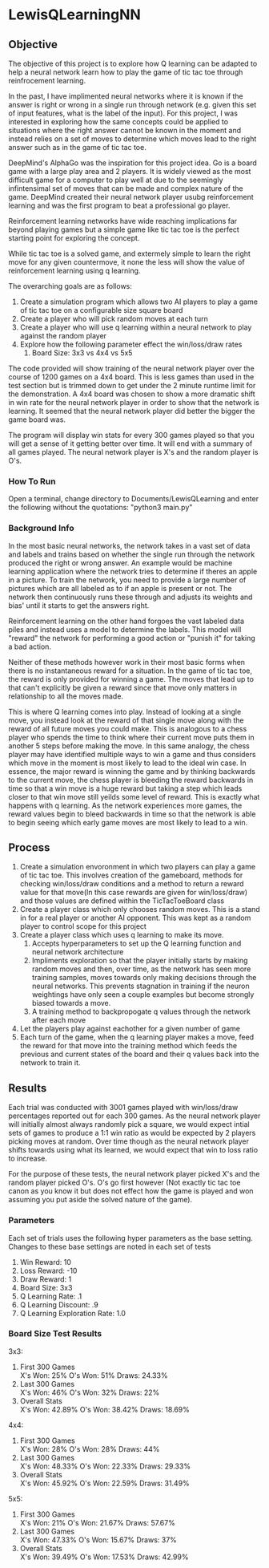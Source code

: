 # LewisQLearningNN

<h2>Objective</h2>
The objective of this project is to explore how Q learning can be adapted to help a neural network learn how to play the game of tic tac toe through reinfrocement learning. 

In the past, I have implimented neural networks where it is known if the answer is right or wrong in a single run through network (e.g. given this set of input features, what is the label of the input). For this project, I was interested in exploring how the same concepts could be applied to situations where the right answer cannot be known in the moment and instead relies on a set of moves to determine which moves lead to the right answer such as in the game of tic tac toe. 

DeepMind's AlphaGo was the inspiration for this project idea. Go is a board game with a large play area and 2 players. It is widely viewed as the most difficult game for a computer to play well at due to the seemingly infintensimal set of moves that can be made and complex nature of the game. DeepMind created their neural network player usubg reinforcement learning and was the first program to beat a professional go player.

Reinforcement learning networks have wide reaching implications far beyond playing games but a simple game like tic tac toe is the perfect starting point for exploring the concept.

While tic tac toe is a solved game, and extermely simple to learn the right move for any given countermove, it none the less will show the value of reinforcement learning using q learning.

The overarching goals are as follows:
<ol>
  <li> Create a simulation program which allows two AI players to play a game of tic tac toe on a configurable size square board</li>
  <li>Create a player who will pick random moves at each turn</li>
  <li>Create a player who will use q learning within a neural network to play against the random player</li>
  <li>Explore how the following parameter effect the win/loss/draw rates
    <ol>
      <li>Board Size: 3x3 vs 4x4 vs 5x5</li>
     </ol>
  </li>
  </ol>

The code provided will show training of the neural network player over the course of 1200 games on a 4x4 board. This is less games than used in the test section but is trimmed down to get under the 2 minute runtime limit for the demonstration. A 4x4 board was chosen to show a more dramatic shift in win rate for the neural network player in order to show that the network is learning. It seemed that the neural network player did better the bigger the game board was.

The program will display win stats for every 300 games played so that you will get a sense of it getting better over time. It will end with a summary of all games played. The neural network player is X's and the random player is O's.

<h3>How To Run</h3>
Open a terminal, change directory to Documents/LewisQLearning and enter the following without the quotations:
"python3 main.py"

<h3>Background Info</h3>
In the most basic neural networks, the network takes in a vast set of data and labels and trains based on whether the single run through the network produced the right or wrong answer. An example would be machine learning application where the network tries to determine if theres an apple in a picture. To train the network, you need to provide a large number of pictures which are all labeled as to if an apple is present or not. The network then continuously runs these through and adjusts its weights and bias' until it starts to get the answers right.

Reinforcement learning on the other hand forgoes the vast labeled data piles and instead uses a model to determine the labels. This model will "reward" the network for performing a good action or "punish it" for taking a bad action. 

Neither of these methods however work in their most basic forms when there is no instantaneous reward for a situation. In the game of tic tac toe, the reward is only provided for winning a game. The moves that lead up to that can't explicitly be given a reward since that move only matters in relationship to all the moves made.

This is where Q learning comes into play. Instead of looking at a single move, you instead look at the reward of that single move along with the reward of all future moves you could make. This is analogous to a chess player who spends the time to think where their current move puts them  in another 5 steps before making the move. In this same analogy, the chess player may have identified multiple ways to win a game and thus considers which move in the moment is most likely to lead to the ideal win case. In essence, the major reward is winning the game and by thinking backwards to the current move, the chess player is bleeding the reward backwards in time so that a win move is a huge reward but taking a step which leads closer to that win move still yeilds some level of reward. This is exactly what happens with q learning. As the network experiences more games, the reward values begin to bleed backwards in time so that the network is able to begin seeing which early game moves are most likely to lead to a win.

<h2>Process</h2>
<ol>
<li>Create a simulation envoronment in which two players can play a game of tic tac toe. This involves creation of the gameboard, methods for checking win/loss/draw conditions and a method to return a reward value for that move(In this case rewards are given for win/loss/draw) and those values are defined within the TicTacToeBoard class</li>
<li>Create a player class which only chooses random moves. This is a stand in for a real player or another AI opponent. This was kept as a random player to control scope for this project</li>
<li>Create a player class which uses q learning to make its move.
  <ol>
    <li>Accepts hyperparameters to set up the Q learning function and neural network architecture</li>
    <li>Impliments exploration so that the player initially starts by making random moves and then, over time, as the network has seen           more training samples, moves towards only making decisions through the neural networks. This prevents stagnation in training if         the neuron weightings have only seen a couple examples but become strongly biased towards a move.</li>
    <li>A training method to backpropogate q values through the network after each move</li>
  </ol>
  </li>
<li>Let the players play against eachother for a given number of game</li>
<li>Each turn of the game, when the q learning player makes a move, feed the reward for that move into the training method which feeds the previous and current states of the board and their q values back into the network to train it.</li>
</ol>

<h2>Results</h2>
Each trial was conducted with 3001 games played with win/loss/draw percentages reported out for each 300 games. As the neural network player will initially almost always randomly pick a square, we would expect intial sets of games to produce a 1:1 win ratio as would be expected by 2 players picking moves at random. Over time though as the neural network player shifts towards using what its learned, we would expect that win to loss ratio to increase.

For the purpose of these tests, the neural network player picked X's and the random player picked O's. O's go first however (Not exactly tic tac toe canon as you know it but does not effect how the game is played and won assuming you put aside the solved nature of the game).

<h3>Parameters</h3>
Each set of trials uses the following hyper parameters as the base setting. Changes to these base settings are noted in each set of tests
<ol>
  <li>Win Reward: 10</li>
  <li>Loss Reward: -10</li>
  <li>Draw Reward: 1</li>
  <li>Board Size: 3x3</li>
  <li>Q Learning Rate: .1</li>
  <li>Q Learning Discount: .9</li>
  <li>Q Learning Exploration Rate: 1.0</li>
</ol>

<h3>Board Size Test Results</h3>
3x3:
<ol>
  <li>First 300 Games</li>
  X's Won: 25%   O's Won: 51%  Draws: 24.33%
  <li>Last 300 Games</li>
  X's Won: 46%   O's Won: 32%  Draws: 22%
  <li>Overall Stats</li>  
  X's Won: 42.89%   O's Won: 38.42%  Draws: 18.69%
</ol>
4x4:
<ol>
  <li>First 300 Games</li>
  X's Won: 28%   O's Won: 28%  Draws: 44%
  <li>Last 300 Games</li>
  X's Won: 48.33%   O's Won: 22.33%  Draws: 29.33%
  <li>Overall Stats</li>  
  X's Won: 45.92%   O's Won: 22.59%  Draws: 31.49%
</ol>
5x5:
<ol>
  <li>First 300 Games</li>
  X's Won: 21%   O's Won: 21.67%  Draws: 57.67%
  <li>Last 300 Games</li>
  X's Won: 47.33%   O's Won: 15.67%  Draws: 37%
  <li>Overall Stats</li>  
  X's Won: 39.49%   O's Won: 17.53%  Draws: 42.99%
</ol>



